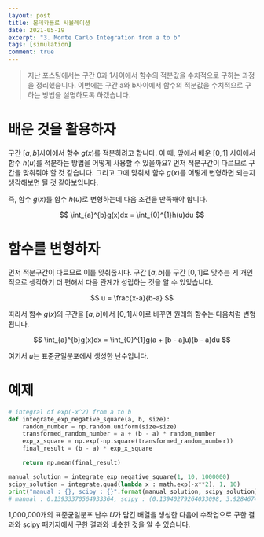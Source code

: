 ```yaml
---
layout: post
title: 몬테카를로 시뮬레이션
date: 2021-05-19
excerpt: "3. Monte Carlo Integration from a to b"
tags: [simulation]
comment: true
---
```


> 지난 포스팅에서는 구간 0과 1사이에서 함수의 적분값을 수치적으로 구하는 과정을 정리했습니다. 이번에는 구간 a와 b사이에서 함수의 적분값을 수치적으로 구하는 방법을 설명하도록 하겠습니다.



# 배운 것을 활용하자
구간 $[a, b]​$ 사이에서 함수 $g(x)​$를 적분하려고 합니다. 이 때, 앞에서 배운 $[0, 1]​$ 사이에서 함수 $h(u)​$를 적분하는 방법을 어떻게 사용할 수 있을까요? 먼저 적분구간이 다르므로 구간을 맞춰줘야 할 것 같습니다. 그리고 그에 맞춰서 함수 $g(x)​$를 어떻게 변형하면 되는지 생각해보면 될 것 같아보입니다.

즉, 함수 $g(x)​$를 함수 $h(u)​$로 변형하는데 다음 조건을 만족해야 합니다.

<p align='center'>
    $$
    \int_{a}^{b}g(x)dx = \int_{0}^{1}h(u)du
    $$
</p>



# 함수를 변형하자

먼저 적분구간이 다르므로 이를 맞춰줍시다. 구간 $[a, b]​$를 구간 $[0, 1]​$로 맞추는 게 개인적으로 생각하기 더 편해서 다음 관계가 성립하는 것을 알 수 있었습니다.



<p align='center'>
	$$
    u = \frac{x-a}{b-a}
    $$
</p>



따라서 함수 $g(x)​$의 구간을 $[a, b]​$에서 $[0, 1]​$사이로 바꾸면 원래의 함수는 다음처럼 변형됩니다.



<p align='center'>
	$$
    \int_{a}^{b}g(x)dx = \int_{0}^{1}g(a + [b - a]u)(b - a)du
    $$
</p>



여기서 $u$는 표준균일분포에서 생성한 난수입니다.



# 예제
```python
# integral of exp(-x^2) from a to b
def integrate_exp_negative_square(a, b, size):
    random_number = np.random.uniform(size=size)
    transformed_random_number = a + (b - a) * random_number
    exp_x_square = np.exp(-np.square(transformed_random_number))
    final_result = (b - a) * exp_x_square

    return np.mean(final_result)

manual_solution = integrate_exp_negative_square(1, 10, 1000000)
scipy_solution = integrate.quad(lambda x : math.exp(-x**2), 1, 10)
print("manual : {}, scipy : {}".format(manual_solution, scipy_solution))  
# manual : 0.13933370564933364, scipy : (0.13940279264033098, 3.928467470000696e-15)  
```
1,000,000개의 표준균일분포 난수 $U$가 담긴 배열을 생성한 다음에 수작업으로 구한 결과와 scipy 패키지에서 구한 결과와 비슷한 것을 알 수 있습니다.
